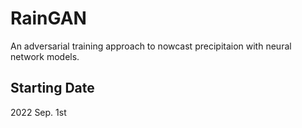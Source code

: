 # RainGAN
An adversarial training approach to nowcast precipitaion with neural network models.

## Starting Date
2022 Sep. 1st

